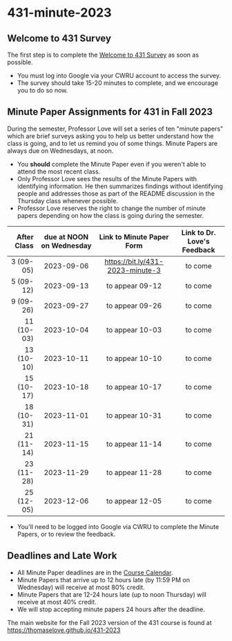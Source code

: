 # 431-minute-2023

## Welcome to 431 Survey

The first step is to complete the [Welcome to 431 Survey](https://bit.ly/431-2023-welcome-survey) as soon as possible.

- You must log into Google via your CWRU account to access the survey.
- The survey should take 15-20 minutes to complete, and we encourage you to do so now.

## Minute Paper Assignments for 431 in Fall 2023

During the semester, Professor Love will set a series of ten "minute papers" which are brief surveys asking you to help us better understand how the class is going, and to let us remind you of some things. Minute Papers are always due on Wednesdays, at noon.

- You **should** complete the Minute Paper even if you weren't able to attend the most recent class.
- Only Professor Love sees the results of the Minute Papers with identifying information. He then summarizes findings without identifying people and addresses those as part of the README discussion in the Thursday class whenever possible.
- Professor Love reserves the right to change the number of minute papers depending on how the class is going during the semester. 

After Class | due at NOON on Wednesday | Link to Minute Paper Form | Link to Dr. Love's Feedback
----------: | :------: | :--------: | :----------:
3 (09-05) | 2023-09-06 | <https://bit.ly/431-2023-minute-3> | to come
5 (09-12) | 2023-09-13 | to appear 09-12 | to come
9 (09-26) | 2023-09-27 | to appear 09-26 | to come
11 (10-03) | 2023-10-04 | to appear 10-03 | to come
13 (10-10) | 2023-10-11 | to appear 10-10 | to come
15 (10-17) | 2023-10-18 | to appear 10-17 | to come
18 (10-31) | 2023-11-01 | to appear 10-31 | to come
21 (11-14) | 2023-11-15 | to appear 11-14 | to come
23 (11-28) | 2023-11-29 | to appear 11-28 | to come
25 (12-05) | 2023-12-06 | to appear 12-05 | to come

- You'll need to be logged into Google via CWRU to complete the Minute Papers, or to review the feedback.

## Deadlines and Late Work

- All Minute Paper deadlines are in the [Course Calendar](https://thomaselove.github.io/431-2023/calendar.html).
- Minute Papers that arrive up to 12 hours late (by 11:59 PM on Wednesday) will receive at most 80% credit. 
- Minute Papers that are 12-24 hours late (up to noon Thursday) will receive at most 40% credit.
- We will stop accepting minute papers 24 hours after the deadline.

The main website for the Fall 2023 version of the 431 course is found at https://thomaselove.github.io/431-2023

